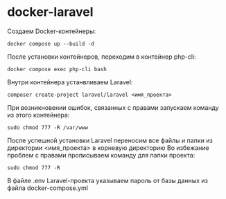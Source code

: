 # docker-laravel

Создаем Docker-контейнеры:
```
docker compose up --build -d
```
После установки контейнеров, переходим в контейнер php-cli: 
```
docker compose exec php-cli bash
```
Внутри контейнера устанвливаем Laravel:
```
composer create-project laravel/laravel <имя_проекта>
```
При возникновении ошибок, связанных с правами запускаем команду из этого контейнера: 
```
sudo chmod 777 -R /var/www
```
После успешной установки Laravel переносим все файлы и папки из директории <имя_проекта> в корневую директорию
Во избежание проблем с правами прописываем команду для папки проекта: 
```
sudo chmod 777 -R
```
В файле .env Laravel-проекта указываем пароль от базы данных из файла docker-compose.yml


